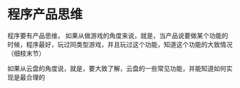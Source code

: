
# 程序产品思维

程序要有产品思维，
如果从做游戏的角度来说，就是，当产品说要做某个功能的时候，程序最好，玩过同类型游戏，并且玩过这个功能，知道这个功能的大致情况（细枝末节）

如果从云盘的角度说，就是，要大致了解，云盘的一些常见功能，并能知道如何实现是最合理的

